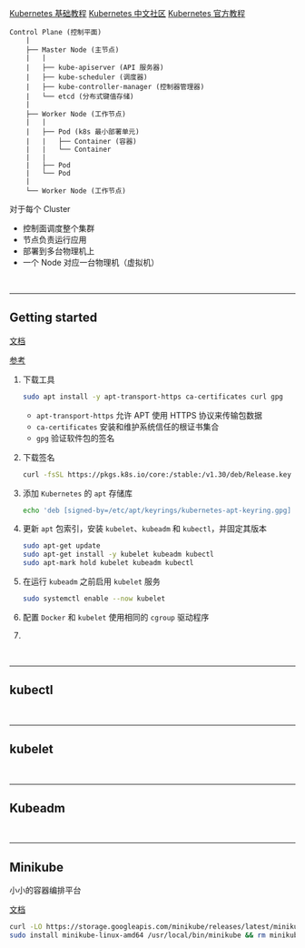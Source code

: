[Kubernetes 基础教程](https://jimmysong.io/book/kubernetes-handbook/)
[Kubernetes 中文社区](http://docs.kubernetes.org.cn/)
[Kubernetes 官方教程](https://kubernetes.io/zh-cn/docs/tutorials/)

```
Control Plane (控制平面)
    |
    ├── Master Node (主节点)
    |   |
    |   ├── kube-apiserver (API 服务器)
    |   ├── kube-scheduler (调度器)
    |   ├── kube-controller-manager (控制器管理器)
    |   └── etcd (分布式键值存储)
    |
    ├── Worker Node (工作节点)
    |   |
    |   ├── Pod (k8s 最小部署单元)
    |   |   ├── Container (容器)
    |   |   └── Container
    |   |
    |   ├── Pod
    |   └── Pod
    |
    └── Worker Node (工作节点)
```

对于每个 Cluster

* 控制面调度整个集群
* 节点负责运行应用
* 部署到多台物理机上
* 一个 Node 对应一台物理机（虚拟机）    

<br>

---

## Getting started

[文档](https://kubernetes.io/docs/setup/production-environment/tools/kubeadm/install-kubeadm/#installing-kubeadm-kubelet-and-kubectl)

[参考](https://www.cnblogs.com/Sunzz/p/15184167.html)

1. 下载工具

    ```bash
    sudo apt install -y apt-transport-https ca-certificates curl gpg
    ```
    * `apt-transport-https` 允许 APT 使用 HTTPS 协议来传输包数据
    * `ca-certificates` 安装和维护系统信任的根证书集合
    * `gpg` 验证软件包的签名

2. 下载签名

    ```bash
    curl -fsSL https://pkgs.k8s.io/core:/stable:/v1.30/deb/Release.key | sudo gpg --dearmor -o /etc/apt/keyrings/kubernetes-apt-keyring.gpg
    ```

3. 添加 `Kubernetes` 的 `apt` 存储库

    ```bash
    echo 'deb [signed-by=/etc/apt/keyrings/kubernetes-apt-keyring.gpg] https://pkgs.k8s.io/core:/stable:/v1.30/deb/ /' | sudo tee /etc/apt/sources.list.d/kubernetes.list
    ```

4. 更新 `apt` 包索引，安装 `kubelet`、`kubeadm` 和 `kubectl`，并固定其版本

    ```bash
    sudo apt-get update
    sudo apt-get install -y kubelet kubeadm kubectl
    sudo apt-mark hold kubelet kubeadm kubectl
    ```

5. 在运行 `kubeadm` 之前启用 `kubelet` 服务

    ```bash
    sudo systemctl enable --now kubelet
    ```

6. 配置 `Docker` 和 `kubelet` 使用相同的 `cgroup` 驱动程序

7. 

<br>

---

## kubectl


<br>

---

## kubelet




<br>

---

## Kubeadm



<br>

---

## Minikube

小小的容器编排平台

[文档](https://minikube.sigs.k8s.io/docs/start/)

```sh
curl -LO https://storage.googleapis.com/minikube/releases/latest/minikube-linux-amd64
sudo install minikube-linux-amd64 /usr/local/bin/minikube && rm minikube-linux-amd64
```